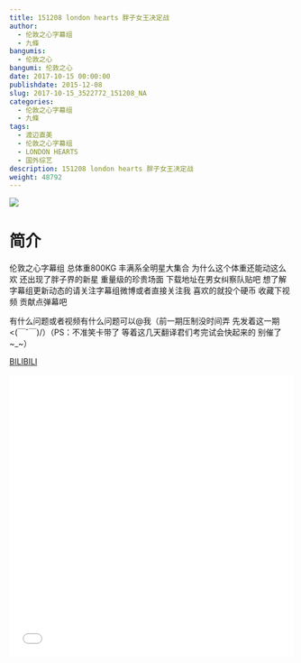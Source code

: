 ```yaml
---
title: 151208 london hearts 胖子女王决定战
author: 
  - 伦敦之心字幕组
  - 九條
bangumis: 
  - 伦敦之心
bangumi: 伦敦之心
date: 2017-10-15 00:00:00
publishdate: 2015-12-08
slug: 2017-10-15_3522772_151208_NA
categories: 
  - 伦敦之心字幕组
  - 九條
tags: 
  - 渡辺直美
  - 伦敦之心字幕组
  - LONDON HEARTS
  - 国外综艺
description: 151208 london hearts 胖子女王决定战
weight: 48792
---
```


![](https://i.imgur.com/0i9JvtW.jpg)

# 简介  
伦敦之心字幕组 总体重800KG 丰满系全明星大集合 为什么这个体重还能动这么欢 还出现了胖子界的新星 重量级的珍贵场面 下载地址在男女纠察队贴吧 想了解字幕组更新动态的请关注字幕组微博或者直接关注我 喜欢的就投个硬币 收藏下视频 贡献点弹幕吧
有什么问题或者视频有什么问题可以@我（前一期压制没时间弄 先发着这一期&lt;(￣ˇ￣)/）（PS：不准笑卡带了 等着这几天翻译君们考完试会快起来的 别催了~_~）

  [BILIBILI](https://www.bilibili.com/video/av3522772/)


  <iframe src="//www.bilibili.com/html/html5player.html?cid=5603153&aid=3522772" width="100%" height="500" frameborder="0" allowfullscreen="allowfullscreen"></iframe>
